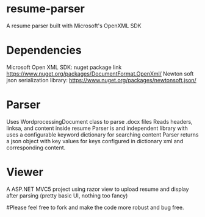 # resume-parser
A resume parser built with Microsoft's OpenXML SDK

# Dependencies
Microsoft Open XML SDK: nuget package link https://www.nuget.org/packages/DocumentFormat.OpenXml/
Newton soft json serialization library: https://www.nuget.org/packages/newtonsoft.json/



# Parser
Uses WordprocessingDocument class to parse .docx files
Reads headers, linksa, and content inside resume
Parser is and independent library with uses a configurable keyword dictionary for searching content
Parser returns a json object with key values for keys configured in dictionary xml and corresponding content.

# Viewer
A ASP.NET MVC5 project using razor view to upload resume and display after parsing (pretty basic UI, nothing too fancy)

#Please feel free to fork and make the code more robust and bug free.
